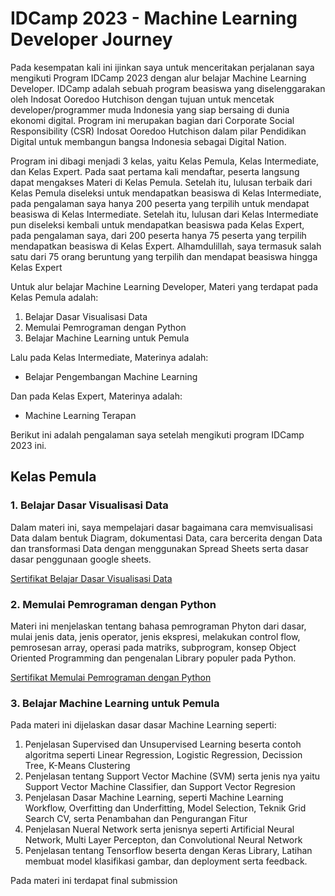 # IDCamp 2023 - Machine Learning Developer Journey

Pada kesempatan kali ini ijinkan saya untuk menceritakan perjalanan saya mengikuti Program IDCamp 2023 dengan alur belajar Machine Learning Developer.
IDCamp adalah sebuah program beasiswa yang diselenggarakan oleh Indosat Ooredoo Hutchison dengan tujuan untuk mencetak developer/programmer muda Indonesia yang siap bersaing di dunia ekonomi digital.
Program ini merupakan bagian dari Corporate Social Responsibility (CSR) Indosat Ooredoo Hutchison dalam pilar Pendidikan Digital untuk membangun bangsa Indonesia sebagai Digital Nation.

Program ini dibagi menjadi 3 kelas, yaitu Kelas Pemula, Kelas Intermediate, dan Kelas Expert.
Pada saat pertama kali mendaftar, peserta langsung dapat mengakses Materi di Kelas Pemula.
Setelah itu, lulusan terbaik dari Kelas Pemula diseleksi untuk mendapatkan beasiswa di Kelas Intermediate, pada pengalaman saya hanya 200 peserta yang terpilih untuk mendapat beasiswa di Kelas Intermediate.
Setelah itu, lulusan dari Kelas Intermediate pun diseleksi kembali untuk mendapatkan beasiswa pada Kelas Expert, pada pengalaman saya, dari 200 peserta hanya 75 peserta yang terpilih mendapatkan beasiswa di Kelas Expert. Alhamdulillah, saya termasuk salah satu dari 75 orang beruntung yang terpilih dan mendapat beasiswa hingga Kelas Expert

Untuk alur belajar Machine Learning Developer, Materi yang terdapat pada Kelas Pemula adalah:
1. Belajar Dasar Visualisasi Data
2. Memulai Pemrograman dengan Python
3. Belajar Machine Learning untuk Pemula

Lalu pada Kelas Intermediate, Materinya adalah:
- Belajar Pengembangan Machine Learning

Dan pada Kelas Expert, Materinya adalah:
- Machine Learning Terapan

Berikut ini adalah pengalaman saya setelah mengikuti program IDCamp 2023 ini.

## Kelas Pemula

### 1. Belajar Dasar Visualisasi Data

Dalam materi ini, saya mempelajari dasar bagaimana cara memvisualisasi Data dalam bentuk Diagram, dokumentasi Data, cara bercerita dengan Data dan transformasi Data dengan menggunakan Spread Sheets serta dasar dasar penggunaan google sheets. 

[Sertifikat Belajar Dasar Visualisasi Data](https://www.dicoding.com/certificates/6RPN41LOQX2M)

### 2. Memulai Pemrograman dengan Python

Materi ini menjelaskan tentang bahasa pemrograman Phyton dari dasar, mulai jenis data, jenis operator, jenis ekspresi, melakukan control flow, pemrosesan array, operasi pada matriks, subprogram, konsep Object Oriented Programming dan pengenalan Library populer pada Python.

[Sertifikat Memulai Pemrograman dengan Python](https://www.dicoding.com/certificates/GRX52J4G3X0M)

### 3. Belajar Machine Learning untuk Pemula

Pada materi ini dijelaskan dasar dasar Machine Learning seperti:
1. Penjelasan Supervised dan Unsupervised Learning beserta contoh algoritma seperti Linear Regression, Logistic Regression, Decission Tree, K-Means Clustering
2. Penjelasan tentang Support Vector Machine (SVM) serta jenis nya yaitu Support Vector Machine Classifier, dan Support Vector Regresion
3. Penjelasan Dasar Machine Learning, seperti Machine Learning Workflow, Overfitting dan Underfitting, Model Selection, Teknik Grid Search CV, serta Penambahan dan Pengurangan Fitur
4. Penjelasan Nueral Network serta jenisnya seperti Artificial Neural Network, Multi Layer Percepton, dan Convolutional Neural Network
5. Penjelasan tentang Tensorflow beserta dengan Keras Library, Latihan membuat model klasifikasi gambar, dan deployment serta feedback.

Pada materi ini terdapat final submission








